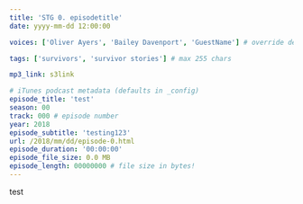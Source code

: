 ```yaml
---
title: 'STG 0. episodetitle'
date: yyyy-mm-dd 12:00:00

voices: ['Oliver Ayers', 'Bailey Davenport', 'GuestName'] # override default (which is just Oliver and Bailey) - delete line if just us

tags: ['survivors', 'survivor stories'] # max 255 chars

mp3_link: s3link

# iTunes podcast metadata (defaults in _config)
episode_title: 'test'
season: 00
track: 000 # episode number
year: 2018
episode_subtitle: 'testing123'
url: /2018/mm/dd/episode-0.html
episode_duration: '00:00:00'
episode_file_size: 0.0 MB
episode_length: 00000000 # file size in bytes!
---
```


test
